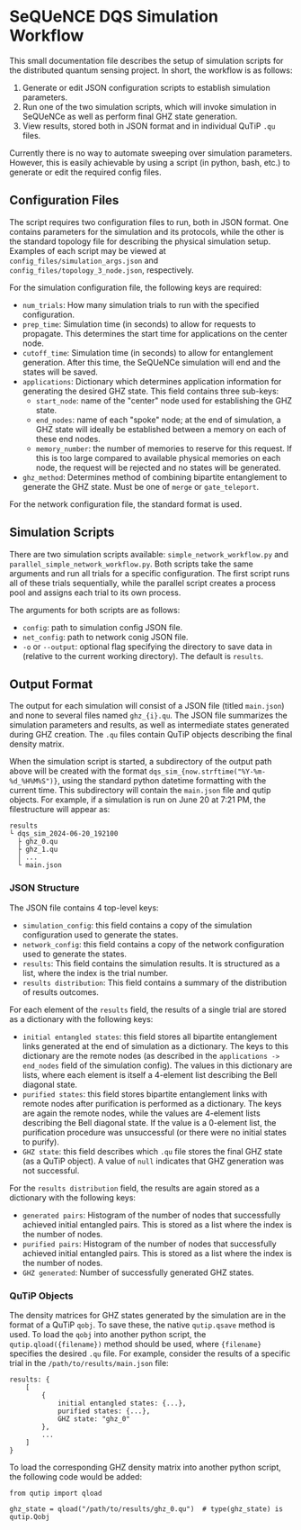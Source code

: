 # SeQUeNCE DQS Simulation Workflow

This small documentation file describes the setup of simulation scripts for the distributed quantum sensing project. In short, the workflow is as follows:

1. Generate or edit JSON configuration scripts to establish simulation parameters.
2. Run one of the two simulation scripts, which will invoke simulation in SeQUeNCe as well as perform final GHZ state generation.
3. View results, stored both in JSON format and in individual QuTiP `.qu` files.

Currently there is no way to automate sweeping over simulation parameters. However, this is easily achievable by using a script (in python, bash, etc.) to generate or edit the required config files.

## Configuration Files

The script requires two configuration files to run, both in JSON format. One contains parameters for the simulation and its protocols, while the other is the standard topology file for describing the physical simulation setup. Examples of each script may be viewed at `config_files/simulation_args.json` and `config_files/topology_3_node.json`, respectively.

For the simulation configuration file, the following keys are required:

* `num_trials`: How many simulation trials to run with the specified configuration.
* `prep_time`: Simulation time (in seconds) to allow for requests to propagate. This determines the start time for applications on the center node.
* `cutoff_time`: Simulation time (in seconds) to allow for entanglement generation. After this time, the SeQUeNCe simulation will end and the states will be saved.
* `applications`: Dictionary which determines application information for generating the desired GHZ state. This field contains three sub-keys:
	* `start_node`: name of the "center" node used for establishing the GHZ state.
	* `end_nodes`: name of each "spoke" node; at the end of simulation, a GHZ state will ideally be established between a memory on each of these end nodes.
	* `memory_number`: the number of memories to reserve for this request. If this is too large compared to available physical memories on each node, the request will be rejected and no states will be generated.
* `ghz_method`: Determines method of combining bipartite entanglement to generate the GHZ state. Must be one of `merge` or `gate_teleport`.

For the network configuration file, the standard format is used.

## Simulation Scripts

There are two simulation scripts available: `simple_network_workflow.py` and `parallel_simple_network_workflow.py`. Both scripts take the same arguments and run all trials for a specific configuration. The first script runs all of these trials sequentially, while the parallel script creates a process pool and assigns each trial to its own process.

The arguments for both scripts are as follows:

* `config`: path to simulation config JSON file.
* `net_config`: path to network conig JSON file.
* `-o` or `--output`: optional flag specifying the directory to save data in (relative to the current working directory). The default is `results`.

## Output Format

The output for each simulation will consist of a JSON file (titled `main.json`) and none to several files named `ghz_{i}.qu`. The JSON file summarizes the simulation parameters and results, as well as intermediate states generated during GHZ creation. The `.qu` files contain QuTiP objects describing the final density matrix.

When the simulation script is started, a subdirectory of the output path above will be created with the format `dqs_sim_{now.strftime("%Y-%m-%d_%H%M%S")}`, using the standard python datetime formatting with the current time. This subdirectory will contain the `main.json` file and qutip objects. For example, if a simulation is run on June 20 at 7:21 PM, the filestructure will appear as:

	results
	└ dqs_sim_2024-06-20_192100
	  ├ ghz_0.qu
	  ├ ghz_1.qu
	  │ ...
	  └ main.json

### JSON Structure

The JSON file contains 4 top-level keys:

* `simulation_config`: this field contains a copy of the simulation configuration used to generate the states.
* `network_config`: this field contains a copy of the network configuration used to generate the states.
* `results`: This field contains the simulation results. It is structured as a list, where the index is the trial number.
* `results distribution`: This field contains a summary of the distribution of results outcomes.

For each element of the `results` field, the results of a single trial are stored as a dictionary with the following keys:

* `initial entangled states`: this field stores all bipartite entanglement links generated at the end of simulation as a dictionary. The keys to this dictionary are the remote nodes (as described in the `applications -> end_nodes` field of the simulation config). The values in this dictionary are lists, where each element is itself a 4-element list describing the Bell diagonal state. 
* `purified states`: this field stores bipartite entanglement links with remote nodes after purification is performed as a dictionary. The keys are again the remote nodes, while the values are 4-element lists describing the Bell diagonal state. If the value is a 0-element list, the purification procedure was unsuccessful (or there were no initial states to purify).
* `GHZ state`: this field describes which `.qu` file stores the final GHZ state (as a QuTiP object). A value of `null` indicates that GHZ generation was not successful.

For the `results distribution` field, the results are again stored as a dictionary with the following keys:

* `generated pairs`: Histogram of the number of nodes that successfully achieved initial entangled pairs. This is stored as a list where the index is the number of nodes.
* `purified pairs`: Histogram of the number of nodes that successfully achieved initial entangled pairs. This is stored as a list where the index is the number of nodes.
* `GHZ generated`: Number of successfully generated GHZ states.

### QuTiP Objects

The density matrices for GHZ states generated by the simulation are in the format of a QuTiP `qobj`. To save these, the native `qutip.qsave` method is used. To load the `qobj` into another python script, the `qutip.qload({filename})` method should be used, where `{filename}` specifies the desired `.qu` file. For example, consider the results of a specific trial in the `/path/to/results/main.json` file:

	results: {
		[
			{
				initial entangled states: {...},
				purified states: {...},
				GHZ state: "ghz_0"
			},
			...
		]
	}
	
To load the corresponding GHZ density matrix into another python script, the following code would be added:

	from qutip import qload
	
	ghz_state = qload("/path/to/results/ghz_0.qu")  # type(ghz_state) is qutip.Qobj